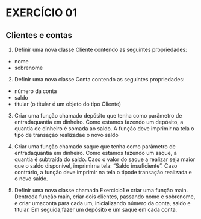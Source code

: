 # EXERCÍCIO 01

## Clientes e contas

1. Definir uma nova classe Cliente contendo as seguintes propriedades:
- nome
- sobrenome

2. Definir uma nova classe Conta contendo as seguintes propriedades:
- número da conta
- saldo
- titular (o titular é um objeto do tipo Cliente)

3. Criar uma função chamado depósito que tenha como parâmetro de entradaquantia em dinheiro. Como estamos fazendo um depósito, a quantia de dinheiro é somada ao saldo. A função deve imprimir na tela o tipo de transação realizadae o novo saldo

4. Criar uma função chamado saque que tenha como parâmetro de entradaquantia em dinheiro. Como estamos fazendo um saque, a quantia é subtraída do saldo. Caso o valor do saque a realizar seja maior que o saldo disponível, imprimirna tela: “Saldo insuficiente”. Caso contrário, a função deve imprimir na tela o tipode transação realizada e o novo saldo.

5. Definir uma nova classe chamada Exercicio1 e criar uma função main. Dentroda função main, criar dois clientes, passando nome e sobrenome, e criar umaconta para cada um, inicializando número da conta, saldo e titular. Em seguida,fazer um depósito e um saque em cada conta.
